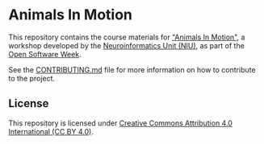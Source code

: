 # Animals In Motion

This repository contains the course materials for ["Animals In Motion"](https://neuroinformatics.dev/open-software-week/animals-in-motion.html),
a workshop developed by the [Neuroinformatics Unit (NIU)](https://neuroinformatics.dev), as part of the [Open Software Week](https://neuroinformatics.dev/open-software-week/).

See the [CONTRIBUTING.md](CONTRIBUTING.md) file for more information on how to contribute to the project.

## License

This repository is licensed under [Creative Commons Attribution 4.0 International (CC BY 4.0)](https://creativecommons.org/licenses/by/4.0/).
